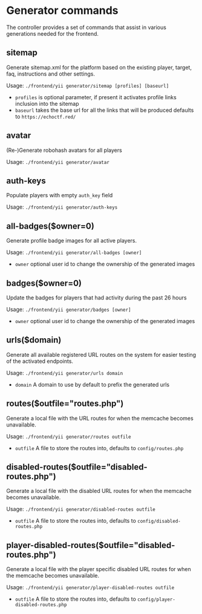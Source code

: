 # Generator commands
The controller provides a set of commands that assist in various generations needed for the frontend.

## sitemap
Generate sitemap.xml for the platform based on the existing player, target,
faq, instructions and other settings.

Usage: `./frontend/yii generator/sitemap [profiles] [baseurl]`

* `profiles` is optional parameter, if present it activates profile links inclusion into the sitemap
* `baseurl` takes the base url for all the links that will be produced defaults to `https://echoctf.red/`

## avatar
(Re-)Generate robohash avatars for all players

Usage: `./frontend/yii generator/avatar`

## auth-keys
Populate players with empty `auth_key` field

Usage: `./frontend/yii generator/auth-keys`

## all-badges($owner=0)
Generate profile badge images for all active players.

Usage: `./frontend/yii generator/all-badges [owner]`
* `owner` optional user id to change the ownership of the generated images

## badges($owner=0)
Update the badges for players that had activity during the past 26 hours

Usage: `./frontend/yii generator/badges [owner]`

* `owner` optional user id to change the ownership of the generated images

## urls($domain)
Generate all available registered URL routes on the system for easier testing of the activated endpoints.

Usage: `./frontend/yii generator/urls domain`

* `domain` A domain to use by default to prefix the generated urls

## routes($outfile="routes.php")
Generate a local file with the URL routes for when the memcache becomes unavailable.

Usage: `./frontend/yii generator/routes outfile`

* `outfile` A file to store the routes into, defaults to `config/routes.php`


## disabled-routes($outfile="disabled-routes.php")
Generate a local file with the disabled URL routes for when the memcache becomes unavailable.

Usage: `./frontend/yii generator/disabled-routes outfile`

* `outfile` A file to store the routes into, defaults to `config/disabled-routes.php`

## player-disabled-routes($outfile="disabled-routes.php")
Generate a local file with the player specific disabled URL routes for when the memcache becomes unavailable.

Usage: `./frontend/yii generator/player-disabled-routes outfile`

* `outfile` A file to store the routes into, defaults to `config/player-disabled-routes.php`
